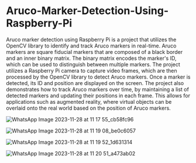 # Aruco-Marker-Detection-Using-Raspberry-Pi
Aruco marker detection using Raspberry Pi is a project that utilizes the OpenCV library to identify and track Aruco markers in real-time. Aruco markers are square fiducial markers that are composed of a black border and an inner binary matrix. The binary matrix encodes the marker's ID, which can be used to distinguish between multiple markers. The project utilizes a Raspberry Pi camera to capture video frames, which are then processed by the OpenCV library to detect Aruco markers. Once a marker is detected, its ID and position are displayed on the screen. The project also demonstrates how to track Aruco markers over time, by maintaining a list of detected markers and updating their positions in each frame. This allows for applications such as augmented reality, where virtual objects can be overlaid onto the real world based on the position of Aruco markers.

![WhatsApp Image 2023-11-28 at 11 17 55_cb58fc96](https://github.com/omsawant0804/Aruco-Marker-Detection-Using-Raspberry-Pi/assets/152958477/2c8b5ace-6830-4beb-9964-ba899361020b)

![WhatsApp Image 2023-11-28 at 11 19 08_be0c6057](https://github.com/omsawant0804/Aruco-Marker-Detection-Using-Raspberry-Pi/assets/152958477/8c0d20d5-9406-4c18-a97f-490a920e2302)

![WhatsApp Image 2023-11-28 at 11 19 52_1d631314](https://github.com/omsawant0804/Aruco-Marker-Detection-Using-Raspberry-Pi/assets/152958477/22742efa-92f1-4e9c-9432-d012af635196)

![WhatsApp Image 2023-11-28 at 11 20 51_a473ab02](https://github.com/omsawant0804/Aruco-Marker-Detection-Using-Raspberry-Pi/assets/152958477/09b9ca32-72c9-4c7c-8782-0829bef7a8ef)
